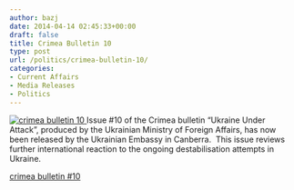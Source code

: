 ```yaml
---
author: bazj
date: 2014-04-14 02:45:33+00:00
draft: false
title: Crimea Bulletin 10
type: post
url: /politics/crimea-bulletin-10/
categories:
- Current Affairs
- Media Releases
- Politics
---
```


[![crimea bulletin 10](http://www.ozeukes.com/wp-content/uploads/2014/04/crimea-bulletin-10.jpg)
](http://www.ozeukes.com/wp-content/uploads/2014/04/crimea-bulletin-10.jpg)Issue #10 of the Crimea bulletin “Ukraine Under Attack”, produced by the Ukrainian Ministry of Foreign Affairs, has now been released by the Ukrainian Embassy in Canberra.  This issue reviews further international reaction to the ongoing destabilisation attempts in Ukraine.

[crimea bulletin #10](http://www.ozeukes.com/wp-content/uploads/2014/04/crimea-bulletin-10.pdf)
